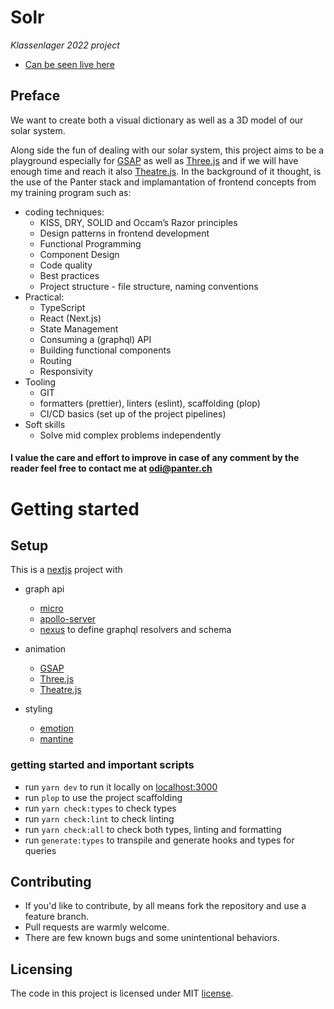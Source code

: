 # Solr
*Klassenlager 2022 project*

- [Can be seen live here](solr.vercel.app)

## Preface
We want to create both a visual dictionary as well as a 3D model of our solar system.

Along side the fun of dealing with our solar system, this project aims to be a playground especially for [GSAP](https://greensock.com) as well as [Three.js](https://threejs.org) and if we will have enough time and reach it also [Theatre.js](https://www.theatrejs.com/).
In the background of it thought, is the use of the Panter stack and implamantation of frontend concepts from my training program such as: 
- coding techniques:
  - KISS, DRY, SOLID and Occam’s Razor principles
  - Design patterns in frontend development
  - Functional Programming
  - Component Design
  - Code quality
  - Best practices
  - Project structure - file structure, naming conventions
- Practical:
  - TypeScript
  - React (Next.js)
  - State Management
  - Consuming a (graphql) API
  - Building functional components 
  - Routing
  - Responsivity
- Tooling
  - GIT
  - formatters (prettier), linters (eslint), scaffolding (plop)
  - CI/CD basics (set up of the project pipelines)
- Soft skills
  - Solve mid complex problems independently

#### I value the care and effort to improve in case of any comment by the reader feel free to contact me at odi@panter.ch

# Getting started
## Setup

This is a [nextjs](https://nextjs.org/) project with

- graph api
  - [micro](https://github.com/vercel/micro)
  - [apollo-server](https://www.apollographql.com/docs/apollo-server/)
  - [nexus](https://nexusjs.org/) to define graphql resolvers and schema

- animation
  - [GSAP](https://greensock.com)
  - [Three.js](https://threejs.org)
  - [Theatre.js](https://www.theatrejs.com/)
- styling
  - [emotion](https://emotion.sh/docs/introduction)
  - [mantine](https://mantine.dev/)

### getting started and important scripts

- run `yarn dev` to run it locally on [localhost:3000](http://localhost:3000)
- run `plop` to use the project scaffolding
- run `yarn check:types` to check types
- run `yarn check:lint` to check linting
- run `yarn check:all` to check both types, linting and formatting
- run `generate:types` to transpile and generate hooks and types for queries




## Contributing
- If you'd like to contribute, by all means fork the repository and use a feature branch.
- Pull requests are warmly welcome.
- There are few known bugs and some unintentional behaviors.

## Licensing
The code in this project is licensed under MIT [license](https://git.panter.ch/panter/klassenlager22/solr/-/blob/main/LICENSE).